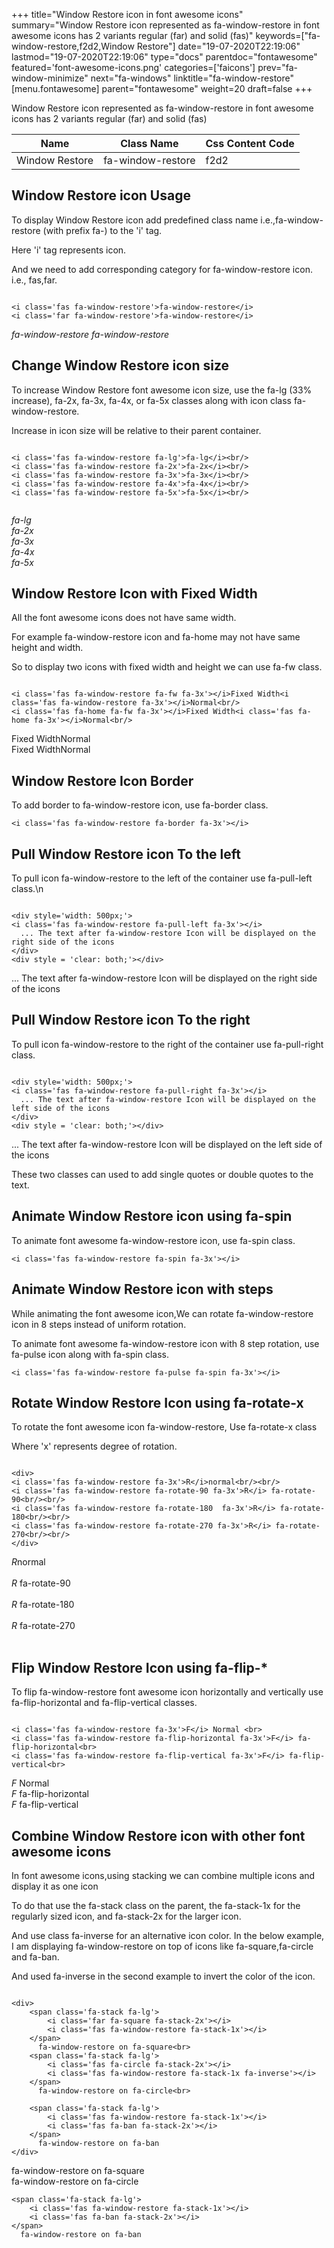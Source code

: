 +++
title="Window Restore icon in font awesome icons"
summary="Window Restore icon represented as fa-window-restore in font awesome icons has 2 variants regular (far) and solid (fas)"
keywords=["fa-window-restore,f2d2,Window Restore"]
date="19-07-2020T22:19:06"
lastmod="19-07-2020T22:19:06"
type="docs"
parentdoc="fontawesome"
featured='font-awesome-icons.png'
categories=['faicons']
prev="fa-window-minimize"
next="fa-windows"
linktitle="fa-window-restore"
[menu.fontawesome]
parent="fontawesome"
weight=20
draft=false
+++


Window Restore icon represented as fa-window-restore in font awesome icons has 2 variants regular (far) and solid (fas)

<div class='table-responsive'><table class='table'><thead><tr><th>Name</th><th>Class Name</th><th>Css Content Code</th></tr></thead><tbody><tr><td>Window Restore</td><td>fa-window-restore</td><td>f2d2</td></tr></tbody></table></div>



## Window Restore icon Usage

To display Window Restore icon add predefined class name i.e.,fa-window-restore (with prefix fa-) to the 'i' tag.

Here 'i' tag represents icon.

And we need to add corresponding category for fa-window-restore icon. i.e., fas,far.


```

<i class='fas fa-window-restore'>fa-window-restore</i>
<i class='far fa-window-restore'>fa-window-restore</i>
```

<i class='fas fa-window-restore'>fa-window-restore</i>
<i class='far fa-window-restore'>fa-window-restore</i>




## Change Window Restore icon size
To increase Window Restore font awesome icon size, use the fa-lg (33% increase), fa-2x, fa-3x, fa-4x, or fa-5x classes along with icon class fa-window-restore.

Increase in icon size will be relative to their parent container. 

```

<i class='fas fa-window-restore fa-lg'>fa-lg</i><br/>
<i class='fas fa-window-restore fa-2x'>fa-2x</i><br/>
<i class='fas fa-window-restore fa-3x'>fa-3x</i><br/>
<i class='fas fa-window-restore fa-4x'>fa-4x</i><br/>
<i class='fas fa-window-restore fa-5x'>fa-5x</i><br/>
            
```

<i class='fas fa-window-restore fa-lg'>fa-lg</i><br/>
<i class='fas fa-window-restore fa-2x'>fa-2x</i><br/>
<i class='fas fa-window-restore fa-3x'>fa-3x</i><br/>
<i class='fas fa-window-restore fa-4x'>fa-4x</i><br/>
<i class='fas fa-window-restore fa-5x'>fa-5x</i><br/>
            



## Window Restore Icon with Fixed Width 

All the font awesome icons does not have same width.

For example fa-window-restore icon and fa-home may not have same height and width.

So to display two icons with fixed width and height we can use fa-fw class.


```

<i class='fas fa-window-restore fa-fw fa-3x'></i>Fixed Width<i class='fas fa-window-restore fa-3x'></i>Normal<br/>
<i class='fas fa-home fa-fw fa-3x'></i>Fixed Width<i class='fas fa-home fa-3x'></i>Normal<br/>
```

<i class='fas fa-window-restore fa-fw fa-3x'></i>Fixed Width<i class='fas fa-window-restore fa-3x'></i>Normal<br/>
<i class='fas fa-home fa-fw fa-3x'></i>Fixed Width<i class='fas fa-home fa-3x'></i>Normal<br/>



## Window Restore Icon Border 

To add border to fa-window-restore icon, use fa-border class.


```
<i class='fas fa-window-restore fa-border fa-3x'></i>

```
<i class='fas fa-window-restore fa-border fa-3x'></i>





## Pull Window Restore icon To the left

To pull icon fa-window-restore to the left of the container use fa-pull-left class.\n

```

<div style='width: 500px;'>
<i class='fas fa-window-restore fa-pull-left fa-3x'></i>
  ... The text after fa-window-restore Icon will be displayed on the right side of the icons
</div>
<div style = 'clear: both;'></div>
```

<div style='width: 500px;'>
<i class='fas fa-window-restore fa-pull-left fa-3x'></i>
  ... The text after fa-window-restore Icon will be displayed on the right side of the icons
</div>
<div style = 'clear: both;'></div>




## Pull Window Restore icon To the right
To pull icon fa-window-restore to the right of the container use fa-pull-right class.

```

<div style='width: 500px;'>
<i class='fas fa-window-restore fa-pull-right fa-3x'></i>
  ... The text after fa-window-restore Icon will be displayed on the left side of the icons
</div>
<div style = 'clear: both;'></div>
```

<div style='width: 500px;'>
<i class='fas fa-window-restore fa-pull-right fa-3x'></i>
  ... The text after fa-window-restore Icon will be displayed on the left side of the icons
</div>
<div style = 'clear: both;'></div>

These two classes can used to add single quotes or double quotes to the text.


## Animate Window Restore icon using fa-spin
To animate font awesome fa-window-restore icon, use fa-spin class.

```
<i class='fas fa-window-restore fa-spin fa-3x'></i>
```
<i class='fas fa-window-restore fa-spin fa-3x'></i>




## Animate Window Restore icon with steps
While animating the font awesome icon,We can rotate fa-window-restore icon in 8 steps instead of uniform rotation.

To animate font awesome fa-window-restore icon with 8 step rotation, use fa-pulse icon along with fa-spin class.


```
<i class='fas fa-window-restore fa-pulse fa-spin fa-3x'></i>

```
<i class='fas fa-window-restore fa-pulse fa-spin fa-3x'></i>





## Rotate Window Restore Icon using fa-rotate-x
To rotate the font awesome icon fa-window-restore, Use fa-rotate-x class

Where 'x' represents degree of rotation.


```

<div>
<i class='fas fa-window-restore fa-3x'>R</i>normal<br/><br/>
<i class='fas fa-window-restore fa-rotate-90 fa-3x'>R</i> fa-rotate-90<br/><br/> 
<i class='fas fa-window-restore fa-rotate-180  fa-3x'>R</i> fa-rotate-180<br/><br/> 
<i class='fas fa-window-restore fa-rotate-270 fa-3x'>R</i> fa-rotate-270<br/><br/>
</div>
```

<div>
<i class='fas fa-window-restore fa-3x'>R</i>normal<br/><br/>
<i class='fas fa-window-restore fa-rotate-90 fa-3x'>R</i> fa-rotate-90<br/><br/> 
<i class='fas fa-window-restore fa-rotate-180  fa-3x'>R</i> fa-rotate-180<br/><br/> 
<i class='fas fa-window-restore fa-rotate-270 fa-3x'>R</i> fa-rotate-270<br/><br/>
</div>




## Flip Window Restore Icon using fa-flip-*
To flip fa-window-restore font awesome icon horizontally and vertically use fa-flip-horizontal and fa-flip-vertical classes. 

```

<i class='fas fa-window-restore fa-3x'>F</i> Normal <br>
<i class='fas fa-window-restore fa-flip-horizontal fa-3x'>F</i> fa-flip-horizontal<br>
<i class='fas fa-window-restore fa-flip-vertical fa-3x'>F</i> fa-flip-vertical<br>
```

<i class='fas fa-window-restore fa-3x'>F</i> Normal <br>
<i class='fas fa-window-restore fa-flip-horizontal fa-3x'>F</i> fa-flip-horizontal<br>
<i class='fas fa-window-restore fa-flip-vertical fa-3x'>F</i> fa-flip-vertical<br>




## Combine Window Restore icon with other font awesome icons
In font awesome icons,using stacking we can combine multiple icons and display it as one icon 

To do that use the fa-stack class on the parent, the fa-stack-1x for the regularly sized icon, and fa-stack-2x for the larger icon.

And use class fa-inverse for an alternative icon color. 
In the below example, I am displaying fa-window-restore on top of icons like fa-square,fa-circle and fa-ban.

And used fa-inverse in the second example to invert the color of the icon.

```

<div>
    <span class='fa-stack fa-lg'>
        <i class='far fa-square fa-stack-2x'></i>
        <i class='fas fa-window-restore fa-stack-1x'></i>
    </span>
      fa-window-restore on fa-square<br>
    <span class='fa-stack fa-lg'>
        <i class='fas fa-circle fa-stack-2x'></i>
        <i class='fas fa-window-restore fa-stack-1x fa-inverse'></i>
    </span>
      fa-window-restore on fa-circle<br>

    <span class='fa-stack fa-lg'>
        <i class='fas fa-window-restore fa-stack-1x'></i>
        <i class='fas fa-ban fa-stack-2x'></i>
    </span>
      fa-window-restore on fa-ban
</div>
```

<div>
    <span class='fa-stack fa-lg'>
        <i class='far fa-square fa-stack-2x'></i>
        <i class='fas fa-window-restore fa-stack-1x'></i>
    </span>
      fa-window-restore on fa-square<br>
    <span class='fa-stack fa-lg'>
        <i class='fas fa-circle fa-stack-2x'></i>
        <i class='fas fa-window-restore fa-stack-1x fa-inverse'></i>
    </span>
      fa-window-restore on fa-circle<br>

    <span class='fa-stack fa-lg'>
        <i class='fas fa-window-restore fa-stack-1x'></i>
        <i class='fas fa-ban fa-stack-2x'></i>
    </span>
      fa-window-restore on fa-ban
</div>







